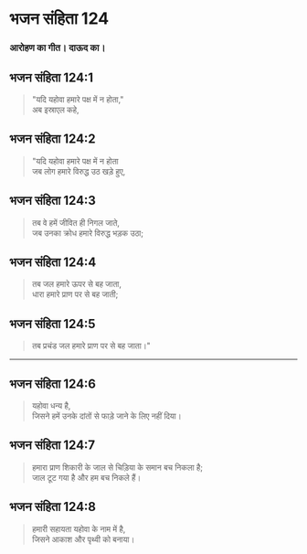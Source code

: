# भजन संहिता 124

### आरोहण का गीत। दाऊद का।

## भजन संहिता 124:1

> "यदि यहोवा हमारे पक्ष में न होता,"  
> अब इस्राएल कहे,

## भजन संहिता 124:2

> "यदि यहोवा हमारे पक्ष में न होता  
> जब लोग हमारे विरुद्ध उठ खड़े हुए,

## भजन संहिता 124:3

> तब वे हमें जीवित ही निगल जाते,  
> जब उनका क्रोध हमारे विरुद्ध भड़क उठा;

## भजन संहिता 124:4

> तब जल हमारे ऊपर से बह जाता,  
> धारा हमारे प्राण पर से बह जाती;

## भजन संहिता 124:5

> तब प्रचंड जल हमारे प्राण पर से बह जाता।"

---

## भजन संहिता 124:6

> यहोवा धन्य है,  
> जिसने हमें उनके दांतों से फाड़े जाने के लिए नहीं दिया।

## भजन संहिता 124:7

> हमारा प्राण शिकारी के जाल से चिड़िया के समान बच निकला है;  
> जाल टूट गया है और हम बच निकले हैं।

## भजन संहिता 124:8

> हमारी सहायता यहोवा के नाम में है,  
> जिसने आकाश और पृथ्वी को बनाया।
